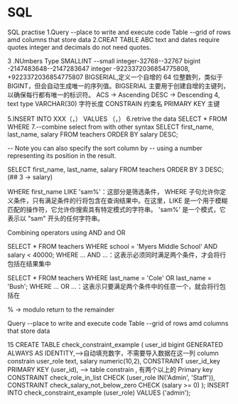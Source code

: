 # SQL
SQL practise
1.Query --place to write and execute code
Table --grid of rows amd columns that store data
2.CREAT TABLE ABC
text and dates require quotes 
integer and decimals do not need quotes.

3 .NUmbers Type
SMALLINT --small integer-32768--32767
bigint       -2147483648--2147283647
integer     -9223372036854775808, +9223372036854775807
BIGSERIAL,定义一个自增的 64 位整数列，类似于 BIGINT，但会自动生成唯一的序列值。BIGSERIAL 主要用于创建自增的主键列，以确保每行都有唯一的标识符。
ACS -> Ascending
DESC -> Descending
4, text type
VARCHAR(30)  字符长度
CONSTRAIN 约束名
PRIMARY KEY 主键

5.INSERT INTO XXX（，）
VALUES （，）
6.retrive the data
SELECT * FROM
WHERE 
7.--combine select from with other syntax
SELECT first_name, last_name, salary
FROM teachers
ORDER BY salary DESC;

-- Note you can also specify the sort column by
-- using a number representing its position in the result.

SELECT first_name, last_name, salary
FROM teachers
ORDER BY 3 DESC; (## 3 -> salary)

WHERE first_name LIKE 'sam%'：这部分是筛选条件，
WHERE 子句允许你定义条件，只有满足条件的行将包含在查询结果中。在这里，LIKE 是一个用于模糊匹配的操作符，它允许你搜索具有特定模式的字符串。
'sam%' 是一个模式，它表示以 "sam" 开头的任何字符串。


Combining operators using AND and OR

SELECT *
FROM teachers
WHERE school = 'Myers Middle School'
      AND salary < 40000;  WHERE ... AND ...：这表示必须同时满足两个条件，才会将行包括在结果集中

SELECT *
FROM teachers
WHERE last_name = 'Cole'
      OR last_name = 'Bush';  WHERE ... OR ...：这表示只要满足两个条件中的任意一个，就会将行包括在

%  -> modulo return to the remainder

Query --place to write and execute code
Table --grid of rows amd columns that store data


15  CREATE TABLE check_constraint_example (
    user_id bigint GENERATED ALWAYS AS IDENTITY,-->自动填充数字，不需要导入数据在这一列 column constrain
    user_role text,
    salary numeric(10,2),
    CONSTRAINT user_id_key PRIMARY KEY (user_id), --> table constrain , 有两个以上的 Primary key 
    CONSTRAINT check_role_in_list CHECK (user_role IN('Admin', 'Staff')),
    CONSTRAINT check_salary_not_below_zero CHECK (salary >= 0)
);
INSERT INTO check_constraint_example (user_role)
VALUES ('admin');

      
